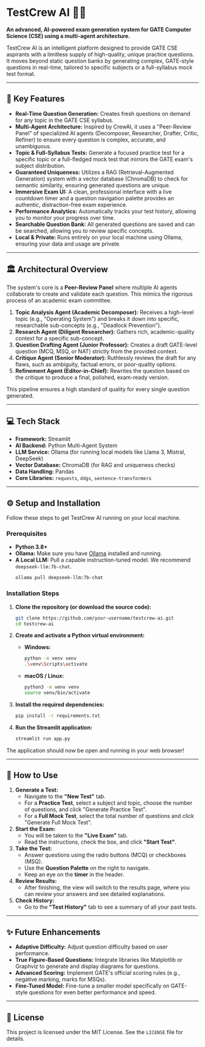 
# TestCrew AI 🧠✨

**An advanced, AI-powered exam generation system for GATE Computer Science (CSE) using a multi-agent architecture.**

TestCrew AI is an intelligent platform designed to provide GATE CSE aspirants with a limitless supply of high-quality, unique practice questions. It moves beyond static question banks by generating complex, GATE-style questions in real-time, tailored to specific subjects or a full-syllabus mock test format.

-----

## 🚀 Key Features

  * **Real-Time Question Generation:** Creates fresh questions on demand for any topic in the GATE CSE syllabus.
  * **Multi-Agent Architecture:** Inspired by CrewAI, it uses a "Peer-Review Panel" of specialized AI agents (Decomposer, Researcher, Drafter, Critic, Refiner) to ensure every question is complex, accurate, and unambiguous.
  * **Topic & Full-Syllabus Tests:** Generate a focused practice test for a specific topic or a full-fledged mock test that mirrors the GATE exam's subject distribution.
  * **Guaranteed Uniqueness:** Utilizes a RAG (Retrieval-Augmented Generation) system with a vector database (ChromaDB) to check for semantic similarity, ensuring generated questions are unique.
  * **Immersive Exam UI:** A clean, professional interface with a live countdown timer and a question navigation palette provides an authentic, distraction-free exam experience.
  * **Performance Analytics:** Automatically tracks your test history, allowing you to monitor your progress over time.
  * **Searchable Question Bank:** All generated questions are saved and can be searched, allowing you to review specific concepts.
  * **Local & Private:** Runs entirely on your local machine using Ollama, ensuring your data and usage are private.

-----

## 🏛️ Architectural Overview

The system's core is a **Peer-Review Panel** where multiple AI agents collaborate to create and validate each question. This mimics the rigorous process of an academic exam committee.

1.  **Topic Analysis Agent (Academic Decomposer):** Receives a high-level topic (e.g., "Operating System") and breaks it down into specific, researchable sub-concepts (e.g., "Deadlock Prevention").
2.  **Research Agent (Diligent Researcher):** Gathers rich, academic-quality context for a specific sub-concept.
3.  **Question Drafting Agent (Junior Professor):** Creates a draft GATE-level question (MCQ, MSQ, or NAT) strictly from the provided context.
4.  **Critique Agent (Senior Moderator):** Ruthlessly reviews the draft for any flaws, such as ambiguity, factual errors, or poor-quality options.
5.  **Refinement Agent (Editor-in-Chief):** Rewrites the question based on the critique to produce a final, polished, exam-ready version.

This pipeline ensures a high standard of quality for every single question generated.

-----

## 💻 Tech Stack

  * **Framework:** Streamlit
  * **AI Backend:** Python Multi-Agent System
  * **LLM Service:** Ollama (for running local models like Llama 3, Mistral, DeepSeek)
  * **Vector Database:** ChromaDB (for RAG and uniqueness checks)
  * **Data Handling:** Pandas
  * **Core Libraries:** `requests`, `ddgs`, `sentence-transformers`

-----

## ⚙️ Setup and Installation

Follow these steps to get TestCrew AI running on your local machine.

### Prerequisites

  * **Python 3.8+**
  * **Ollama:** Make sure you have [Ollama](https://ollama.com/) installed and running.
  * **A Local LLM:** Pull a capable instruction-tuned model. We recommend `deepseek-llm:7b-chat`.
    ```bash
    ollama pull deepseek-llm:7b-chat
    ```

### Installation Steps

1.  **Clone the repository (or download the source code):**

    ```bash
    git clone https://github.com/your-username/testcrew-ai.git
    cd testcrew-ai
    ```

2.  **Create and activate a Python virtual environment:**

      * **Windows:**
        ```bash
        python -m venv venv
        .\venv\Scripts\activate
        ```
      * **macOS / Linux:**
        ```bash
        python3 -m venv venv
        source venv/bin/activate
        ```

3.  **Install the required dependencies:**

    ```bash
    pip install -r requirements.txt
    ```

4.  **Run the Streamlit application:**

    ```bash
    streamlit run app.py
    ```

The application should now be open and running in your web browser\!

-----

## 📖 How to Use

1.  **Generate a Test:**
      * Navigate to the **"New Test"** tab.
      * For a **Practice Test**, select a subject and topic, choose the number of questions, and click "Generate Practice Test".
      * For a **Full Mock Test**, select the total number of questions and click "Generate Full Mock Test".
2.  **Start the Exam:**
      * You will be taken to the **"Live Exam"** tab.
      * Read the instructions, check the box, and click **"Start Test"**.
3.  **Take the Test:**
      * Answer questions using the radio buttons (MCQ) or checkboxes (MSQ).
      * Use the **Question Palette** on the right to navigate.
      * Keep an eye on the **timer** in the header.
4.  **Review Results:**
      * After finishing, the view will switch to the results page, where you can review your answers and see detailed explanations.
5.  **Check History:**
      * Go to the **"Test History"** tab to see a summary of all your past tests.

-----

## ✨ Future Enhancements

  * **Adaptive Difficulty:** Adjust question difficulty based on user performance.
  * **True Figure-Based Questions:** Integrate libraries like Matplotlib or Graphviz to generate and display diagrams for questions.
  * **Advanced Scoring:** Implement GATE's official scoring rules (e.g., negative marking, marks for MSQs).
  * **Fine-Tuned Model:** Fine-tune a smaller model specifically on GATE-style questions for even better performance and speed.

-----

## 📄 License

This project is licensed under the MIT License. See the `LICENSE` file for details.
